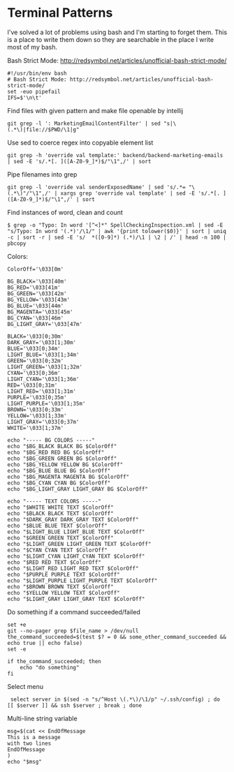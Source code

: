 # Terminal Patterns
I've solved a lot of problems using bash and I'm starting to forget them.
This is a place to write them down so they are searchable in the place I write most of my bash.

Bash Strict Mode: http://redsymbol.net/articles/unofficial-bash-strict-mode/

    #!/usr/bin/env bash
    # Bash Strict Mode: http://redsymbol.net/articles/unofficial-bash-strict-mode/
    set -euo pipefail
    IFS=$'\n\t'

Find files with given pattern and make file openable by intellij

    git grep -l ': MarketingEmailContentFilter' | sed "s|\(.*\)|file://$PWD/\1|g"

Use sed to coerce regex into copyable element list

    git grep -h 'override val template:' backend/backend-marketing-emails  | sed -E 's/.*[. ]([A-Z0-9_]*)$/"\1",/' | sort

Pipe filenames into grep

    git grep -l 'override val senderExposedName' | sed 's/.*= "\(.*\)"/"\1",/' | xargs grep 'override val template' | sed -E 's/.*[. ]([A-Z0-9_]*)$/"\1",/' | sort

Find instances of word, clean and count

    $ grep -o "Typo: In word '[^<]*" SpellCheckingInspection.xml | sed -E "s/Typo: In word '(.*)'/\1/" | awk '{print tolower($0)}' | sort | uniq -c | sort -r | sed -E 's/  *([0-9]*) (.*)/\1 | \2 | /' | head -n 100 | pbcopy

Colors:

    ColorOff='\033[0m'

    BG_BLACK='\033[40m'
    BG_RED='\033[41m'
    BG_GREEN='\033[42m'
    BG_YELLOW='\033[43m'
    BG_BLUE='\033[44m'
    BG_MAGENTA='\033[45m'
    BG_CYAN='\033[46m'
    BG_LIGHT_GRAY='\033[47m'

    BLACK='\033[0;30m'
    DARK_GRAY='\033[1;30m'
    BLUE='\033[0;34m'
    LIGHT_BLUE='\033[1;34m'
    GREEN='\033[0;32m'
    LIGHT_GREEN='\033[1;32m'
    CYAN='\033[0;36m'
    LIGHT_CYAN='\033[1;36m'
    RED='\033[0;31m'
    LIGHT_RED='\033[1;31m'
    PURPLE='\033[0;35m'
    LIGHT_PURPLE='\033[1;35m'
    BROWN='\033[0;33m'
    YELLOW='\033[1;33m'
    LIGHT_GRAY='\033[0;37m'
    WHITE='\033[1;37m'

    echo "----- BG COLORS -----"
    echo "$BG_BLACK BLACK BG $ColorOff"
    echo "$BG_RED RED BG $ColorOff"
    echo "$BG_GREEN GREEN BG $ColorOff"
    echo "$BG_YELLOW YELLOW BG $ColorOff"
    echo "$BG_BLUE BLUE BG $ColorOff"
    echo "$BG_MAGENTA MAGENTA BG $ColorOff"
    echo "$BG_CYAN CYAN BG $ColorOff"
    echo "$BG_LIGHT_GRAY LIGHT_GRAY BG $ColorOff"

    echo "----- TEXT COLORS -----"
    echo "$WHITE WHITE TEXT $ColorOff"
    echo "$BLACK BLACK TEXT $ColorOff"
    echo "$DARK_GRAY DARK_GRAY TEXT $ColorOff"
    echo "$BLUE BLUE TEXT $ColorOff"
    echo "$LIGHT_BLUE LIGHT_BLUE TEXT $ColorOff"
    echo "$GREEN GREEN TEXT $ColorOff"
    echo "$LIGHT_GREEN LIGHT_GREEN TEXT $ColorOff"
    echo "$CYAN CYAN TEXT $ColorOff"
    echo "$LIGHT_CYAN LIGHT_CYAN TEXT $ColorOff"
    echo "$RED RED TEXT $ColorOff"
    echo "$LIGHT_RED LIGHT_RED TEXT $ColorOff"
    echo "$PURPLE PURPLE TEXT $ColorOff"
    echo "$LIGHT_PURPLE LIGHT_PURPLE TEXT $ColorOff"
    echo "$BROWN BROWN TEXT $ColorOff"
    echo "$YELLOW YELLOW TEXT $ColorOff"
    echo "$LIGHT_GRAY LIGHT_GRAY TEXT $ColorOff"

Do something if a command succeeded/failed

    set +e
    git --no-pager grep $file_name > /dev/null
    the_command_succeeded=$(test $? = 0 && some_other_command_succeeded && echo true || echo false)
    set -e

    if the_command_succeeded; then
        echo "do something"
    fi

Select menu

     select server in $(sed -n "s/^Host \(.*\)/\1/p" ~/.ssh/config) ; do [[ $server ]] && ssh $server ; break ; done

Multi-line string variable

    msg=$(cat << EndOfMessage
    This is a message
    with two lines
    EndOfMessage
    )
    echo "$msg"
